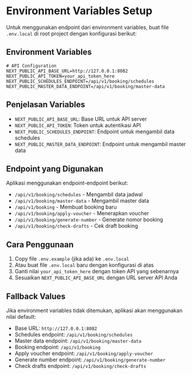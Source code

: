 # Environment Variables Setup

Untuk menggunakan endpoint dari environment variables, buat file `.env.local` di root project dengan konfigurasi berikut:

## Environment Variables

```env
# API Configuration
NEXT_PUBLIC_API_BASE_URL=http://127.0.0.1:8082
NEXT_PUBLIC_API_TOKEN=your_api_token_here
NEXT_PUBLIC_SCHEDULES_ENDPOINT=/api/v1/booking/schedules
NEXT_PUBLIC_MASTER_DATA_ENDPOINT=/api/v1/booking/master-data
```

## Penjelasan Variables

- `NEXT_PUBLIC_API_BASE_URL`: Base URL untuk API server
- `NEXT_PUBLIC_API_TOKEN`: Token untuk autentikasi API
- `NEXT_PUBLIC_SCHEDULES_ENDPOINT`: Endpoint untuk mengambil data schedules
- `NEXT_PUBLIC_MASTER_DATA_ENDPOINT`: Endpoint untuk mengambil master data

## Endpoint yang Digunakan

Aplikasi menggunakan endpoint-endpoint berikut:
- `/api/v1/booking/schedules` - Mengambil data jadwal
- `/api/v1/booking/master-data` - Mengambil master data
- `/api/v1/booking` - Membuat booking baru
- `/api/v1/booking/apply-voucher` - Menerapkan voucher
- `/api/v1/booking/generate-number` - Generate nomor booking
- `/api/v1/booking/check-drafts` - Cek draft booking

## Cara Penggunaan

1. Copy file `.env.example` (jika ada) ke `.env.local`
2. Atau buat file `.env.local` baru dengan konfigurasi di atas
3. Ganti nilai `your_api_token_here` dengan token API yang sebenarnya
4. Sesuaikan `NEXT_PUBLIC_API_BASE_URL` dengan URL server API Anda

## Fallback Values

Jika environment variables tidak ditemukan, aplikasi akan menggunakan nilai default:
- Base URL: `http://127.0.0.1:8082`
- Schedules endpoint: `/api/v1/booking/schedules`
- Master data endpoint: `/api/v1/booking/master-data`
- Booking endpoint: `/api/v1/booking`
- Apply voucher endpoint: `/api/v1/booking/apply-voucher`
- Generate number endpoint: `/api/v1/booking/generate-number`
- Check drafts endpoint: `/api/v1/booking/check-drafts` 